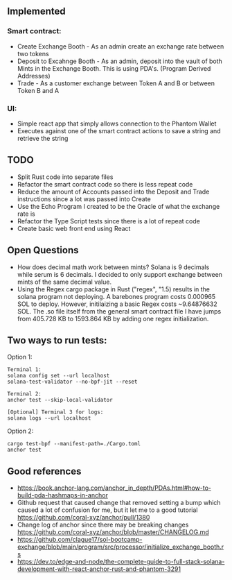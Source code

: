 ## Implemented
### Smart contract:
* Create Exchange Booth - As an admin create an exchange rate between two tokens
* Deposit to Excahnge Booth - As an admin, deposit into the vault of both Mints in the Exchange Booth. This is using PDA's. (Program Derived Addresses)
* Trade - As a customer exchange between Token A and B or between Token B and A

### UI:
* Simple react app that simply allows connection to the Phantom Wallet
* Executes against one of the smart contract actions to save a string and retrieve the string

## TODO

* Split Rust code into separate files
* Refactor the smart contract code so there is less repeat code
* Reduce the amount of Accounts passed into the Deposit and Trade instructions since a lot was passed into Create
* Use the Echo Program I created to be the Oracle of what the exchange rate is
* Refactor the Type Script tests since there is a lot of repeat code
* Create basic web front end using React

## Open Questions
* How does decimal math work between mints? Solana is 9 decimals while serum is 6 decimals. I decided to only support exchange between mints of the same decimal value.
* Using the Regex cargo package in Rust ("regex", "1.5) results in the solana program not deploying. A barebones program costs 0.000965 SOL to deploy. However, initilaizing a basic Regex costs ~9.64876632 SOL. The .so file itself from the general smart contract file I have jumps from 405.728 KB to 1593.864 KB by adding one regex initialization.

## Two ways to run tests:

Option 1:
```
Terminal 1:
solana config set --url localhost
solana-test-validator --no-bpf-jit --reset

Terminal 2:
anchor test --skip-local-validator

[Optional] Terminal 3 for logs:
solana logs --url localhost
```

Option 2:

```
cargo test-bpf --manifest-path=./Cargo.toml
anchor test
```


## Good references
* https://book.anchor-lang.com/anchor_in_depth/PDAs.html#how-to-build-pda-hashmaps-in-anchor
* Github request that caused change that removed setting a bump which caused a lot of confusion for me, but it let me to a good tutorial
https://github.com/coral-xyz/anchor/pull/1380 
* Change log of anchor since there may be breaking changes
https://github.com/coral-xyz/anchor/blob/master/CHANGELOG.md
* https://github.com/clague17/sol-bootcamp-exchange/blob/main/program/src/processor/initialize_exchange_booth.rs
* https://dev.to/edge-and-node/the-complete-guide-to-full-stack-solana-development-with-react-anchor-rust-and-phantom-3291
